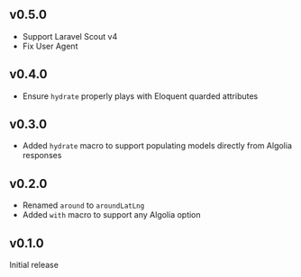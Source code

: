 ## v0.5.0

* Support Laravel Scout v4
* Fix User Agent


## v0.4.0

* Ensure `hydrate` properly plays with Eloquent quarded attributes

## v0.3.0

* Added `hydrate` macro to support populating models directly from Algolia responses

## v0.2.0

* Renamed `around` to `aroundLatLng`
* Added `with` macro to support any Algolia option

## v0.1.0

Initial release
